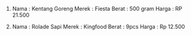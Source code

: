 1. Nama  : Kentang Goreng
   Merek : Fiesta
   Berat : 500 gram
   Harga : RP 21.500

2. Nama  : Rolade Sapi
   Merek : Kingfood
   Berat : 9pcs
   Harga : Rp 12.500
